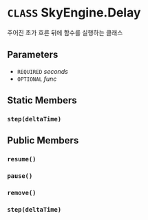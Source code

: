 # `CLASS` SkyEngine.Delay
주어진 초가 흐른 뒤에 함수를 실행하는 클래스

## Parameters
* `REQUIRED` *seconds*
* `OPTIONAL` *func*

## Static Members

### `step(deltaTime)`

## Public Members

### `resume()`

### `pause()`

### `remove()`

### `step(deltaTime)`
